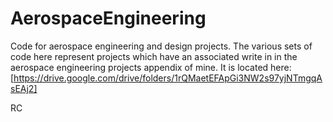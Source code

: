 # AerospaceEngineering
Code for aerospace engineering and design projects. The various sets of code here
represent projects which have an associated write in in the aerospace engineering projects appendix of mine.
It is located here: [https://drive.google.com/drive/folders/1rQMaetEFApGi3NW2s97yjNTmgqAsEAj2]

RC
